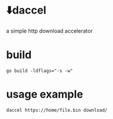 # ⬇️daccel
a simple http download accelerator

# build
```go build -ldflags="-s -w"```

# usage example
```daccel https://home/file.bin download/```



